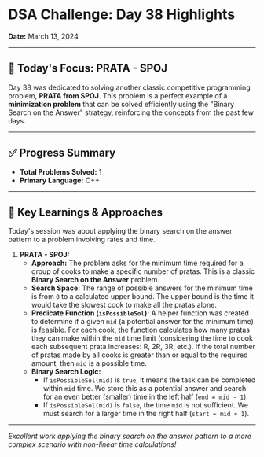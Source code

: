 # DSA Challenge: Day 38 Highlights

**Date:** March 13, 2024

---

## 🎯 Today's Focus: PRATA - SPOJ

Day 38 was dedicated to solving another classic competitive programming problem, **PRATA from SPOJ**. This problem is a perfect example of a **minimization problem** that can be solved efficiently using the "Binary Search on the Answer" strategy, reinforcing the concepts from the past few days.

---

## ✅ Progress Summary

-   **Total Problems Solved:** 1
-   **Primary Language:** C++

---

## 🧠 Key Learnings & Approaches

Today's session was about applying the binary search on the answer pattern to a problem involving rates and time.

1.  **PRATA - SPOJ:**
    -   **Approach:** The problem asks for the minimum time required for a group of cooks to make a specific number of pratas. This is a classic **Binary Search on the Answer** problem.
    -   **Search Space:** The range of possible answers for the minimum time is from `0` to a calculated upper bound. The upper bound is the time it would take the slowest cook to make all the pratas alone.
    -   **Predicate Function (`isPossibleSol`):** A helper function was created to determine if a given `mid` (a potential answer for the minimum time) is feasible. For each cook, the function calculates how many pratas they can make within the `mid` time limit (considering the time to cook each subsequent prata increases: R, 2R, 3R, etc.). If the total number of pratas made by all cooks is greater than or equal to the required amount, then `mid` is a possible time.
    -   **Binary Search Logic:**
        -   If `isPossibleSol(mid)` is `true`, it means the task can be completed within `mid` time. We store this as a potential answer and search for an even better (smaller) time in the left half (`end = mid - 1`).
        -   If `isPossibleSol(mid)` is `false`, the time `mid` is not sufficient. We must search for a larger time in the right half (`start = mid + 1`).

---

_Excellent work applying the binary search on the answer pattern to a more complex scenario with non-linear time calculations!_
